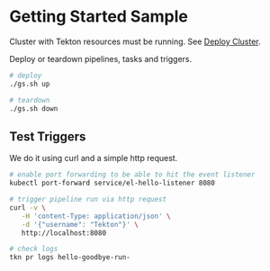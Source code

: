 # Getting Started Sample

Cluster with Tekton resources must be running. See [Deploy Cluster](../README.md#deploy-cluster).

Deploy or teardown pipelines, tasks and triggers.

```bash
# deploy
./gs.sh up

# teardown
./gs.sh down
```

## Test Triggers

We do it using curl and a simple http request.

```bash
# enable port forwarding to be able to hit the event listener
kubectl port-forward service/el-hello-listener 8080

# trigger pipeline run via http request
curl -v \
   -H 'content-Type: application/json' \
   -d '{"username": "Tekton"}' \
   http://localhost:8080

# check logs
tkn pr logs hello-goodbye-run-
```